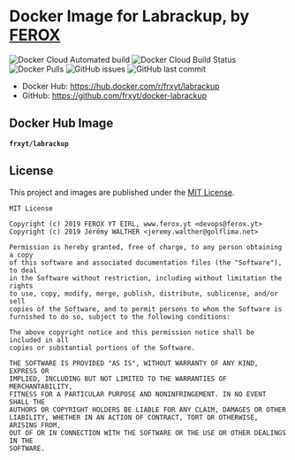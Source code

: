 # Docker Image for Labrackup, by [FEROX](https://ferox.yt)

![Docker Cloud Automated build](https://img.shields.io/docker/cloud/automated/frxyt/labrackup.svg)
![Docker Cloud Build Status](https://img.shields.io/docker/cloud/build/frxyt/labrackup.svg)
![Docker Pulls](https://img.shields.io/docker/pulls/frxyt/labrackup.svg)
![GitHub issues](https://img.shields.io/github/issues/frxyt/docker-labrackup.svg)
![GitHub last commit](https://img.shields.io/github/last-commit/frxyt/docker-labrackup.svg)

* Docker Hub: https://hub.docker.com/r/frxyt/labrackup
* GitHub: https://github.com/frxyt/docker-labrackup

## Docker Hub Image

**`frxyt/labrackup`**

## License

This project and images are published under the [MIT License](LICENSE).

```
MIT License

Copyright (c) 2019 FEROX YT EIRL, www.ferox.yt <devops@ferox.yt>
Copyright (c) 2019 Jérémy WALTHER <jeremy.walther@golflima.net>

Permission is hereby granted, free of charge, to any person obtaining a copy
of this software and associated documentation files (the "Software"), to deal
in the Software without restriction, including without limitation the rights
to use, copy, modify, merge, publish, distribute, sublicense, and/or sell
copies of the Software, and to permit persons to whom the Software is
furnished to do so, subject to the following conditions:

The above copyright notice and this permission notice shall be included in all
copies or substantial portions of the Software.

THE SOFTWARE IS PROVIDED "AS IS", WITHOUT WARRANTY OF ANY KIND, EXPRESS OR
IMPLIED, INCLUDING BUT NOT LIMITED TO THE WARRANTIES OF MERCHANTABILITY,
FITNESS FOR A PARTICULAR PURPOSE AND NONINFRINGEMENT. IN NO EVENT SHALL THE
AUTHORS OR COPYRIGHT HOLDERS BE LIABLE FOR ANY CLAIM, DAMAGES OR OTHER
LIABILITY, WHETHER IN AN ACTION OF CONTRACT, TORT OR OTHERWISE, ARISING FROM,
OUT OF OR IN CONNECTION WITH THE SOFTWARE OR THE USE OR OTHER DEALINGS IN THE
SOFTWARE.
```